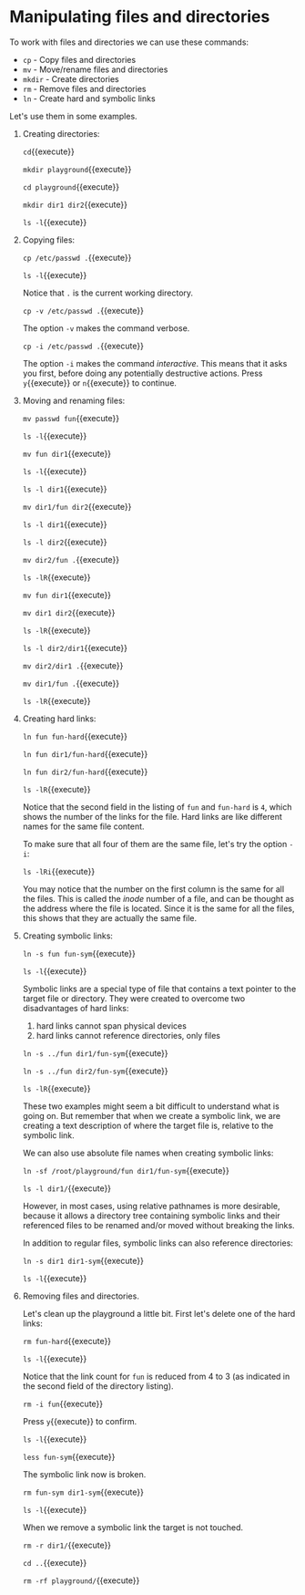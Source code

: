 # Manipulating files and directories

To work with files and directories we can use these commands:
- `cp` - Copy files and directories
- `mv` - Move/rename files and directories
- `mkdir` - Create directories
- `rm` - Remove files and directories
- `ln` - Create hard and symbolic links

Let's use them in some examples.

1. Creating directories:

   `cd`{{execute}}
   
   `mkdir playground`{{execute}}
   
   `cd playground`{{execute}}
   
   `mkdir dir1 dir2`{{execute}}
   
   `ls -l`{{execute}}
   
2. Copying files:

   `cp /etc/passwd .`{{execute}}
   
   `ls -l`{{execute}}
   
   Notice that `.` is the current working directory.
   
   `cp -v /etc/passwd .`{{execute}}
   
   The option `-v` makes the command verbose.

   `cp -i /etc/passwd .`{{execute}}
   
   The option `-i` makes the command _interactive_. This means that it
   asks you first, before doing any potentially destructive actions.
   Press `y`{{execute}} or `n`{{execute}} to continue.

3. Moving and renaming files:

   `mv passwd fun`{{execute}}
   
   `ls -l`{{execute}}
   
   `mv fun dir1`{{execute}}
   
   `ls -l`{{execute}}
   
   `ls -l dir1`{{execute}}
   
   `mv dir1/fun dir2`{{execute}}
   
   `ls -l dir1`{{execute}}
   
   `ls -l dir2`{{execute}}
   
   `mv dir2/fun .`{{execute}}
   
   `ls -lR`{{execute}}
   
   `mv fun dir1`{{execute}}
   
   `mv dir1 dir2`{{execute}}
   
   `ls -lR`{{execute}}
   
   `ls -l dir2/dir1`{{execute}}
   
   `mv dir2/dir1 .`{{execute}}
   
   `mv dir1/fun .`{{execute}}
   
   `ls -lR`{{execute}}
   
4. Creating hard links:

   `ln fun fun-hard`{{execute}}
   
   `ln fun dir1/fun-hard`{{execute}}
   
   `ln fun dir2/fun-hard`{{execute}}
   
   `ls -lR`{{execute}}
   
   Notice that the second field in the listing of `fun` and `fun-hard`
   is `4`, which shows the number of the links for the file. Hard
   links are like different names for the same file content.
   
   To make sure that all four of them are the same file, let's try the
   option `-i`:

   `ls -lRi`{{execute}}
   
   You may notice that the number on the first column is the same for
   all the files. This is called the _inode_ number of a file, and can
   be thought as the address where the file is located. Since it is
   the same for all the files, this shows that they are actually the
   same file.

5. Creating symbolic links:

   `ln -s fun fun-sym`{{execute}}
   
   `ls -l`{{execute}}
   
   Symbolic links are a special type of file that contains a text
   pointer to the target file or directory. They were created to
   overcome two disadvantages of hard links:
   1. hard links cannot span physical devices
   2. hard links cannot reference directories, only files
   
   `ln -s ../fun dir1/fun-sym`{{execute}}
   
   `ln -s ../fun dir2/fun-sym`{{execute}}
   
   `ls -lR`{{execute}}
   
   These two examples might seem a bit difficult to understand what is
   going on. But remember that when we create a symbolic link, we are
   creating a text description of where the target file is, relative
   to the symbolic link.
   
   We can also use absolute file names when creating symbolic links:
   
   `ln -sf /root/playground/fun dir1/fun-sym`{{execute}}
   
   `ls -l dir1/`{{execute}}
   
   However, in most cases, using relative pathnames is more desirable,
   because it allows a directory tree containing symbolic links and
   their referenced files to be renamed and/or moved without breaking
   the links.
   
   In addition to regular files, symbolic links can also reference
   directories:
   
   `ln -s dir1 dir1-sym`{{execute}}
   
   `ls -l`{{execute}}
   
6. Removing files and directories.

   Let's clean up the playground a little bit. First let's delete one
   of the hard links:

   `rm fun-hard`{{execute}}
   
   `ls -l`{{execute}}
   
   Notice that the link count for `fun` is reduced from 4 to 3 (as
   indicated in the second field of the directory listing).
   
   `rm -i fun`{{execute}}
   
   Press `y`{{execute}} to confirm.
   
   `ls -l`{{execute}}
   
   `less fun-sym`{{execute}}
   
   The symbolic link now is broken.
   
   `rm fun-sym dir1-sym`{{execute}}
   
   `ls -l`{{execute}}
   
   When we remove a symbolic link the target is not touched.
   
   `rm -r dir1/`{{execute}}
   
   `cd ..`{{execute}}
   
   `rm -rf playground/`{{execute}}
